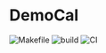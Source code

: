 # DemoCal
![Makefile](https://github.com/99002777/DemoCal/workflows/Makefile/badge.svg)
![build](https://github.com/99002777/DemoCal/workflows/build/badge.svg)
![CI](https://github.com/99002777/DemoCal/workflows/CI/badge.svg)
